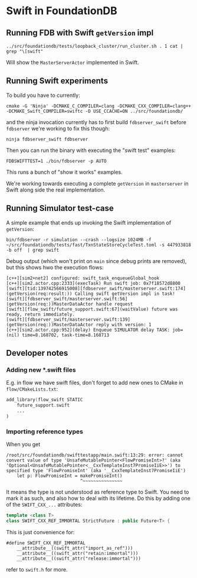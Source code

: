 # Swift in FoundationDB

## Running FDB with Swift `getVersion` impl

```
../src/foundationdb/tests/loopback_cluster/run_cluster.sh . 1 cat | grep "\[swift"
```

Will show the `MasterServerActor` implemented in Swift.

## Running Swift experiments

To build you have to currently:

```
cmake -G 'Ninja' -DCMAKE_C_COMPILER=clang -DCMAKE_CXX_COMPILER=clang++ -DCMAKE_Swift_COMPILER=swiftc -D USE_CCACHE=ON ../src/foundationdb/
```

and the ninja invocation currently has to first build `fdbserver_swift` before `fdbserver` we're working to fix this though:

```
ninja fdbserver_swift fdbserver
```

Then you can run the binary with executing the "swift test" examples:

```
FDBSWIFTTEST=1 ./bin/fdbserver -p AUTO
```

This runs a bunch of "show it works" examples.

We're working towards executing a complete `getVersion` in `masterserver` in Swift along side the real implementation. 

## Running Simulator test-case

A simple example that ends up invoking the Swift implementation of `getVersion`:

```
bin/fdbserver -r simulation --crash --logsize 1024MB -f ~/src/foundationdb/tests/fast/TxnStateStoreCycleTest.toml -s 447933818 -b off  | grep swift
```

Debug output (which won't print on `main` since debug prints are removed), but this shows hwo the execution flows:

```
[c++][sim2+net2] configured: swift_task_enqueueGlobal_hook
[c++][sim2.actor.cpp:2333](execTask) Run swift job: 0x7f18572d8800
[swift][tid:139742566915008][fdbserver_swift/masterserver.swift:174](getVersion(req:result:)) Calling swift getVersion impl in task!
[swift][fdbserver_swift/masterserver.swift:56](getVersion(req:))MasterDataActor handle request
[swift][flow_swift/future_support.swift:67](waitValue) future was ready, return immediately.
[swift][fdbserver_swift/masterserver.swift:139](getVersion(req:))MasterDataActor reply with version: 1
[c++][sim2.actor.cpp:952](delay) Enqueue SIMULATOR delay TASK: job=(nil) time=8.168702, task-time=8.168713
```


## Developer notes

### Adding new *.swift files

E.g. in flow we have swift files, don't forget to add new ones to CMake in `flow/CMakeLists.txt`:

```asm
add_library(flow_swift STATIC
    future_support.swift
    ...
)
```

### Importing reference types

When you get 

```
/root/src/foundationdb/swifttestapp/main.swift:13:29: error: cannot convert value of type 'UnsafeMutablePointer<FlowPromiseInt>?' (aka 'Optional<UnsafeMutablePointer<__CxxTemplateInst7PromiseIiE>>') to specified type 'FlowPromiseInt' (aka '__CxxTemplateInst7PromiseIiE')
    let p: FlowPromiseInt = makePromiseInt()
                            ^~~~~~~~~~~~~~~~
```

It means the type is not understood as reference type to Swift. You need to mark it as such, and also how to deal with 
its lifetime. Do this by adding one of the `SWIFT_CXX_...` attributes:

```c++ 
template <class T>
class SWIFT_CXX_REF_IMMORTAL StrictFuture : public Future<T> {
```

This is just convenience for:
```
#define SWIFT_CXX_REF_IMMORTAL 
    __attribute__((swift_attr("import_as_ref"))) 
    __attribute__((swift_attr("retain:immortal"))) 
    __attribute__((swift_attr("release:immortal")))
```

refer to `swift.h` for more.
